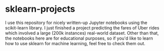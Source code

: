 # sklearn-projects
I use this repository for nicely written-up Jupyter notebooks using the scikit-learn library. I just finished a project predicting the fares of Uber rides which involved a large (200k instances) real-world dataset. Other than that, the notebooks here are for educational purposes, so if you'd like to learn how to use sklearn for machine learning, feel free to check them out.
